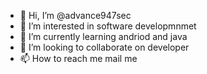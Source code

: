 - 👋 Hi, I’m @advance947sec
- 👀 I’m interested in software developmnmet
- 🌱 I’m currently learning andriod and java
- 💞️ I’m looking to collaborate on developer
- 📫 How to reach me mail me

<!---
advance947sec/advance947sec is a ✨ special ✨ repository because its `README.md` (this file) appears on your GitHub profile.
You can click the Preview link to take a look at your changes.
--->
